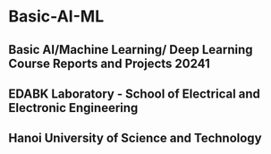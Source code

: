 # Basic-AI-ML
## Basic AI/Machine Learning/ Deep Learning Course Reports and Projects 20241 
## EDABK Laboratory - School of Electrical and Electronic Engineering
## Hanoi University of Science and Technology 

